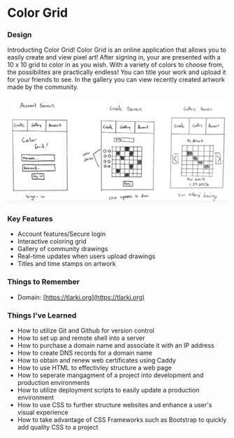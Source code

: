 # Color Grid

### Design
Introducting Color Grid! Color Grid is an online application that allows you to easily create and view pixel art! After signing in, your are presented with a 10 x 10 grid to color in as you wish. With a variety of colors to choose from, the possibilites are practically endless! You can title your work and upload it for your friends to see. In the gallery you can view recently created artwork made by the community.

![Sketch of application](startup-sketch.jpg)

### Key Features
* Account features/Secure login
* Interactive coloring grid
* Gallery of community drawings
* Real-time updates when users upload drawings
* Titles and time stamps on artwork

### Things to Remember
* Domain: [https://tlarki.org](https://tlarki.org)

### Things I've Learned
* How to utilize Git and Github for version control
* How to set up and remote shell into a server
* How to purchase a domain name and associate it with an IP address
* How to create DNS records for a domain name
* How to obtain and renew web certificates using Caddy
* How to use HTML to effectivley structure a web page
* How to seperate mangagment of a project into development and production environments
* How to utilize deployment scripts to easily update a production environment
* How to use CSS to further structure websites and enhance a user's visual experience
* How to take advantage of CSS Frameworks such as Bootstrap to quickly add quality CSS to a project